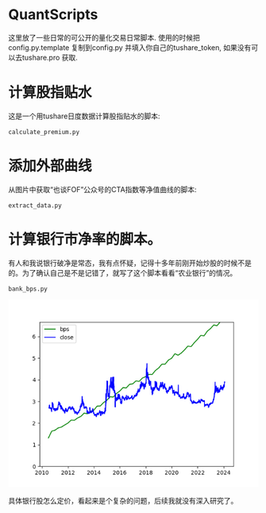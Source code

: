 # QuantScripts

这里放了一些日常的可公开的量化交易日常脚本. 使用的时候把config.py.template 复制到config.py 并填入你自己的tushare_token, 如果没有可以去tushare.pro 获取.

# 计算股指贴水

这是一个用tushare日度数据计算股指贴水的脚本:
```
calculate_premium.py
```
# 添加外部曲线

从图片中获取“也谈FOF”公众号的CTA指数等净值曲线的脚本:
```
extract_data.py
```
# 计算银行市净率的脚本。

有人和我说银行破净是常态，我有点怀疑，记得十多年前刚开始炒股的时候不是的。为了确认自己是不是记错了，就写了这个脚本看看“农业银行”的情况。

```
bank_bps.py
```
<!-- 插入图片 bank_bps.png -->
![](bank_bps.png)

具体银行股怎么定价，看起来是个复杂的问题，后续我就没有深入研究了。
